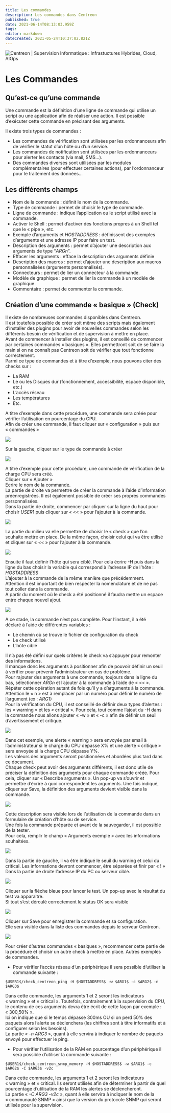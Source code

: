 ```yaml
---
title: Les commandes
description: Les commandes dans Centreon
published: true
date: 2021-06-14T08:13:03.959Z
tags: 
editor: markdown
dateCreated: 2021-05-24T10:37:02.821Z
---
```


![Centreon | Supervision Informatique : Infrastuctures Hybrides, Cloud, AIOps](https://static.centreon.com/wp-content/uploads/2019/10/Centreon_Logo_RVB_HD_Cut.png?x55598)

# Les Commandes

## Qu’est-ce qu’une commande

Une commande est la définition d’une ligne de commande qui utilise un script ou une application afin de réaliser une action. Il est possible d’exécuter cette commande en précisant des arguments.

Il existe trois types de commandes :

-   Les commandes de vérification sont utilisées par les ordonnanceurs afin de vérifier le statut d’un hôte ou d’un service.
-   Les commandes de notification sont utilisées par les ordonnanceurs pour alerter les contacts (via mail, SMS...).
-   Des commandes diverses sont utilisées par les modules complémentaires (pour effectuer certaines actions), par l’ordonnanceur pour le traitement des données...

## Les différents champs

-   Nom de la commande : définit le nom de la commande.
-   Type de commande : permet de choisir le type de commande.
-   Ligne de commande : indique l’application ou le script utilisé avec la commande.
-   Activer le Shell : permet d’activer des fonctions propres à un Shell tel que le « pipe », etc.
-   Exemple d’arguments et $HOSTADDRESS$ : définissent des exemples d’arguments et une adresse IP pour faire un test.
-   Description des arguments : permet d’ajouter une description aux arguments de type “$ARGn$”.
-   Effacer les arguments : efface la description des arguments définie
-   Description des macros : permet d’ajouter une description aux macros personnalisées (arguments personnalisés).
-   Connecteurs : permet de lier un connecteur à la commande.
-   Modèle de graphique : permet de lier la commande à un modèle de graphique.
-   Commentaire : permet de commenter la commande.

## Création d’une commande « basique » (Check)

Il existe de nombreuses commandes disponibles dans Centreon.  
Il est toutefois possible de créer soit même des scripts mais également d’installer des plugins pour avoir de nouvelles commandes selon les différents besoin de vérification et de supervision à mettre en place.  
Avant de commencer à installer des plugins, il est conseillé de commencer par certaines commandes « basiques ». Elles permettront soit de se faire la main si on ne connaît pas Centreon soit de vérifier que tout fonctionne correctement.  
Parmi ce type de commandes et à titre d’exemple, nous pouvons citer des checks sur : 

-   La RAM
-   Le ou les Disques dur (fonctionnement, accessibilité, espace disponible, etc.)
-   L’accès réseau
-   Les températures
-   Etc.

A titre d’exemple dans cette procédure, une commande sera créée pour vérifier l’utilisation en pourcentage du CPU.  
Afin de créer une commande, il faut cliquer sur « configuration » puis sur « commandes »

![](/images/commandes_centreon-1.png)

Sur la gauche, cliquer sur le type de commande à créer

![](/images/commandes_centreon-2.png)

A titre d’exemple pour cette procédure, une commande de vérification de la charge CPU sera créé.  
Cliquer sur « Ajouter »  
Ecrire le nom de la commande.  
La partie de droite va permettre de créer la commande à l’aide d’information préenregistrées. Il est également possible de créer ses propres commandes personnalisées.  
Dans la partie de droite, commencer par cliquer sur la ligne du haut pour choisir $USER1$ puis cliquer sur « << » pour l’ajouter à la commande.

![](/images/commandes_centreon-3.png)

La partie du milieu va elle permettre de choisir le « check » que l’on souhaite mettre en place. De la même façon, choisir celui qui va être utilisé et cliquer sur « << » pour l’ajouter à la commande.

![](/images/commandes_centreon-4.png)

Ensuite il faut définir l’hôte qui sera ciblé. Pour cela écrire -H puis dans la ligne du bas choisir la variable qui correspond à l’adresse IP de l’hôte : $HOSTADDRESS$  
L’ajouter à la commande de la même manière que précédemment.  
Attention il est important de bien respecter la nomenclature et de ne pas tout coller dans la commande.  
A partir du moment où le check a été positionné il faudra mettre un espace entre chaque nouvel ajout.

![](/images/commandes_centreon-5.png)

A ce stade, la commande n’est pas complète. Pour l’instant, il a été déclaré à l’aide de différentes variables : 

-   Le chemin où se trouve le fichier de configuration du check
-   Le check utilisé
-   L’hôte ciblé

Il n’a pas été défini sur quels critères le check va s’appuyer pour remonter des informations.  
Il manque donc les arguments à positionner afin de pouvoir définir un seuil à vérifier pour prévenir l’administrateur en cas de problème.  
Pour rajouter des arguments à une commande, toujours dans la ligne du bas, sélectionner $ARGn$ et l’ajouter à la commande à l’aide de « << ». Répéter cette opération autant de fois qu’il y a d’arguments à la commande. Attention le « n » est à remplacer par un numéro pour définir le numéro de l’argument (ex : $ARG1$)  
Pour la vérification du CPU, il est conseillé de définir deux types d’alertes :  les « warning » et les « critical ». Pour cela, tout comme l’ajout du -H dans la commande nous allons ajouter « -w » et « -c » afin de définir un seuil d’avertissement et critique.

![](/images/commandes_centreon-6.png)

Dans cet exemple, une alerte « warning » sera envoyée par email à l’administrateur si le charge du CPU dépasse X% et une alerte « critique » sera envoyée si la charge CPU dépasse Y%.  
Les valeurs des arguments seront positionnées et abordées plus tard dans ce document.  
Chaque check peut avoir des arguments différents, il est donc utile de préciser la définition des arguments pour chaque commande créée. Pour cela, cliquer sur « Describe arguments ». Un pop-up va s’ouvrir et permettre d’écrire à quoi correspondent les arguments. Une fois indiqué, cliquer sur Save, la définition des arguments devient visible dans la commande.

![](/images/commandes_centreon-7.png)

Cette description sera visible lors de l’utilisation de la commande dans un formulaire de création d’hôte ou de service.  
Une fois la commande préparée et avant de la sauvegarder, il est possible de la tester.  
Pour cela, remplir le champ « Arguments exemple » avec les informations souhaitées.

![](/images/commandes_centreon-8.png)

Dans la partie de gauche, il va être indiqué le seuil du warning et celui du critical. Les informations devront commencer, être séparées et finir par « ! »  
Dans la partie de droite l’adresse IP du PC ou serveur ciblé. 

![](/images/commandes_centreon-9.png)

Cliquer sur la flèche bleue pour lancer le test. Un pop-up avec le résultat du test va apparaitre.  
Si tout s’est déroulé correctement le status OK sera visible

![](/images/commandes_centreon-10.png)

Cliquer sur Save pour enregistrer la commande et sa configuration.  
Elle sera visible dans la liste des commandes depuis le serveur Centreon.

![](/images/commandes_centreon-11.png)

Pour créer d’autres commandes « basiques », recommencer cette partie de la procédure et choisir un autre check à mettre en place. Autres exemples de commandes.

-   Pour vérifier l’accès réseau d’un périphérique il sera possible d’utiliser la commande suivante : 

```plaintext
$USER1$/check_centreon_ping -H $HOSTADDRESS$ -w $ARG1$ -c $ARG2$ -n $ARG3$
```

Dans cette commande, les arguments 1 et 2 seront les indicateurs « warning » et « critical ». Toutefois, contrairement à la supervision du CPU, le contenu de ces arguments devra être écrit de cette façon par exemple : « 300,50% ».  
Ici on indique que si le temps dépasse 300ms OU si on perd 50% des paquets alors l’alerte se déclenchera (les chiffres sont à titre informatifs et à configurer selon les besoins).  
La partie « *\-n $ARG3$* », quant à elle servira à indiquer le nombre de paquets envoyé pour effectuer le ping.

-   Pour vérifier l’utilisation de la RAM en pourcentage d’un périphérique il sera possible d’utiliser la commande suivante : 

```plaintext
$USER1$/check_centreon_snmp_memory -H $HOSTADDRESS$ -w $ARG1$ -c $ARG2$ -C $ARG3$ -v2c
```

Dans cette commande, les arguments 1 et 2 seront les indicateurs « warning » et « critical. Ils seront utilisés afin de déterminer à partir de quel pourcentage d’utilisation de la RAM les alertes se déclencheront.   
La partie « *\-C $ARG3$ -v2c »*, quant à elle servira à indiquer le nom de la « communauté SNMP » ainsi que la version du protocole SNMP qui seront utilisés pour la supervision.